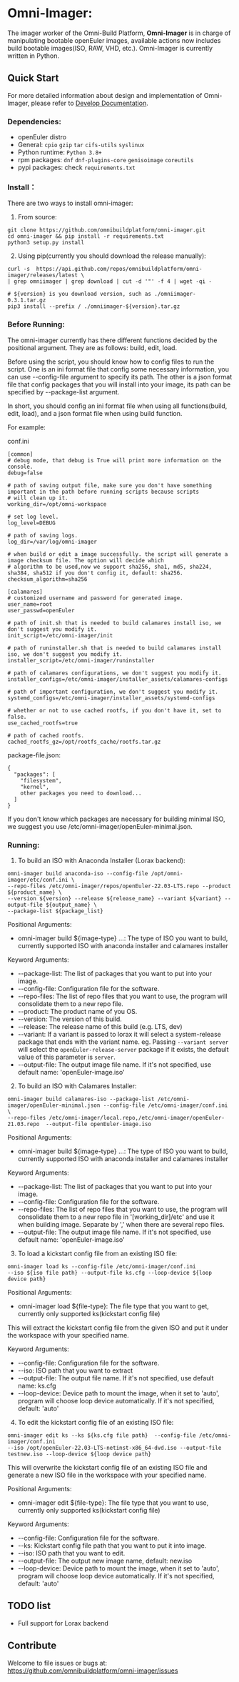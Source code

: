 # Omni-Imager:

The imager worker of the Omni-Build Platform, **Omni-Imager** is in charge of manipulating bootable openEuler images,
available actions now includes build bootable images(ISO, RAW, VHD, etc.). Omni-Imager is currently written in Python.

## Quick Start

For more detailed information about design and implementation of Omni-Imager, please refer
to [Develop Documentation](./docs/develop.md).

### Dependencies:

- openEuler distro
- General: `cpio` `gzip` `tar` `cifs-utils` `syslinux`
- Python runtime: `Python 3.8+`
- rpm packages: `dnf` `dnf-plugins-core` `genisoimage` `coreutils`
- pypi packages: check `requirements.txt`

### Install：

There are two ways to install omni-imager:

1. From source:

```shell
git clone https://github.com/omnibuildplatform/omni-imager.git
cd omni-imager && pip install -r requirements.txt
python3 setup.py install
```

2. Using pip(currently you should download the release manually):

```shell
curl -s  https://api.github.com/repos/omnibuildplatform/omni-imager/releases/latest \
| grep omniimager | grep download | cut -d '"' -f 4 | wget -qi -

# ${version} is you download version, such as ./omniimager-0.3.1.tar.gz
pip3 install --prefix / ./omniimager-${version}.tar.gz
```

### Before Running:

The omni-imager currently has there different functions decided by the positional argument. They are as follows:
build, edit, load.

Before using the script, you should know how to config files to run the script. One is an ini format file that config
some necessary information, you can use --config-file argument to specify its path. The other is a json format file that
config packages that you will install into your image, its path can be specified by --package-list argument.

In short, you should config an ini format file when using all functions(build, edit, load), and a json format file when
using build function.

For example:

conf.ini

```shell
[common]
# debug mode, that debug is True will print more information on the console.
debug=false

# path of saving output file, make sure you don't have something important in the path before running scripts because scripts
# will clean up it.
working_dir=/opt/omni-workspace

# set log level.
log_level=DEBUG

# path of saving logs.
log_dir=/var/log/omni-imager

# when build or edit a image successfully. the script will generate a image checksum file. The option will decide which 
# algorithm to be used,now we support sha256, sha1, md5, sha224, sha384, sha512 if you don't config it, default: sha256.   
checksum_algorithm=sha256

[calamares]
# customized username and password for generated image.
user_name=root
user_passwd=openEuler

# path of init.sh that is needed to build calamares install iso, we don't suggest you modify it.
init_script=/etc/omni-imager/init

# path of runinstaller.sh that is needed to build calamares install iso, we don't suggest you modify it.
installer_script=/etc/omni-imager/runinstaller

# path of calamares configurations, we don't suggest you modify it.
installer_configs=/etc/omni-imager/installer_assets/calamares-configs

# path of important configuration, we don't suggest you modify it.
systemd_configs=/etc/omni-imager/installer_assets/systemd-configs

# whether or not to use cached rootfs, if you don't have it, set to false.
use_cached_rootfs=true

# path of cached rootfs.
cached_rootfs_gz=/opt/rootfs_cache/rootfs.tar.gz
```

package-file.json:

```shell
{
  "packages": [
    "filesystem",
    "kernel",
    other packages you need to download...
  ]
}
```

If you don't know which packages are necessary for building minimal ISO, we suggest you use
/etc/omni-imager/openEuler-minimal.json.

### Running:

1. To build an ISO with Anaconda Installer (Lorax backend):

```shell
omni-imager build anaconda-iso --config-file /opt/omni-imager/etc/conf.ini \
--repo-files /etc/omni-imager/repos/openEuler-22.03-LTS.repo --product ${product_name} \
--version ${version} --release ${release_name} --variant ${variant} --output-file ${output_name} \
--package-list ${package_list} 
```

Positional Arguments:

- omni-imager build ${image-type} ...: The type of ISO you want to build, currently supported ISO with anaconda
  installer and calamares installer

Keyword Arguments:

- --package-list: The list of packages that you want to put into your image.
- --config-file: Configuration file for the software.
- --repo-files: The list of repo files that you want to use, the program will consolidate them to a new repo file.
- --product: The product name of you OS.
- --version: The version of this build.
- --release: The release name of this build (e.g. LTS, dev)
- --variant: If a variant is passed to lorax it will select a system-release package that ends with the variant name.
eg. Passing `--variant server` will select the `openEuler-release-server` package if it exists, the default value of
this parameter is `server`.
- --output-file: The output image file name. If it's not specified, use default name: 'openEuler-image.iso'


2. To build an ISO with Calamares Installer:

```shell
omni-imager build calamares-iso --package-list /etc/omni-imager/openEuler-minimal.json --config-file /etc/omni-imager/conf.ini \
--repo-files /etc/omni-imager/local.repo,/etc/omni-imager/openEuler-21.03.repo  --output-file openEuler-image.iso
```

Positional Arguments:

- omni-imager build ${image-type} ...: The type of ISO you want to build, currently supported ISO with anaconda
  installer and calamares installer

Keyword Arguments:

- --package-list: The list of packages that you want to put into your image.
- --config-file: Configuration file for the software.
- --repo-files: The list of repo files that you want to use, the program will consolidate them to a new repo file
in '[working_dir]/etc' and use it when building image. Separate by ',' when there are several repo files.
- --output-file: The output image file name. If it's not specified, use default name: 'openEuler-image.iso'


3. To load a kickstart config file from an existing ISO file:

```shell
omni-imager load ks --config-file /etc/omni-imager/conf.ini
--iso ${iso file path} --output-file ks.cfg --loop-device ${loop device path}
```

Positional Arguments:

- omni-imager load ${file-type}: The file type that you want to get, currently only supported ks(kickstart config file)

This will extract the kickstart config file from the given ISO and put it under the workspace with your specified name.

Keyword Arguments:

- --config-file: Configuration file for the software.
- --iso: ISO path that you want to extract
- --output-file: The output file name. If it's not specified, use default name: ks.cfg
- --loop-device: Device path to mount the image, when it set to 'auto', program will choose loop device automatically.
  If it's not specified, default: 'auto'

4. To edit the kickstart config file of an existing ISO file:

```shell
omni-imager edit ks --ks ${ks.cfg file path}  --config-file /etc/omni-imager/conf.ini
--iso /opt/openEuler-22.03-LTS-netinst-x86_64-dvd.iso --output-file testnew.iso --loop-device ${loop device path}
```

This will overwrite the kickstart config file of an existing ISO file and generate a new ISO file in the workspace with
your specified name.

Positional Arguments:

- omni-imager edit ${file-type}: The file type that you want to use, currently only supported ks(kickstart config file)

Keyword Arguments:

- --config-file: Configuration file for the software.
- --ks: Kickstart config file path that you want to put it into image.
- --iso: ISO path that you want to edit.
- --output-file: The output new image name, default: new.iso
- --loop-device: Device path to mount the image, when it set to 'auto', program will choose loop device automatically.
  If it's not specified, default: 'auto'

## TODO list

- Full support for Lorax backend

## Contribute

Welcome to file issues or bugs at:
https://github.com/omnibuildplatform/omni-imager/issues
